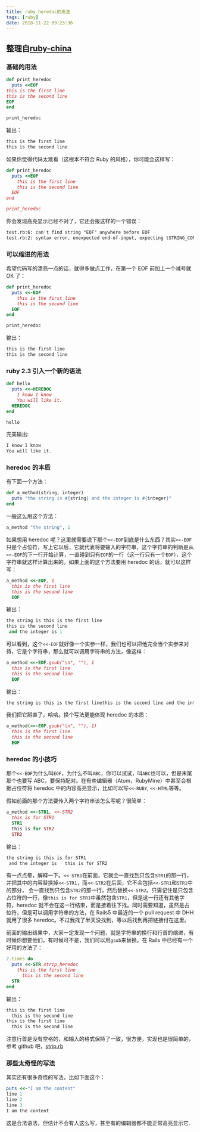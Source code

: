 ```yaml
---
title: ruby_heredoc的用法
tags: [ruby]
date: 2018-11-22 09:23:36
---
```


## 整理自[ruby-china](https://ruby-china.org/topics/25983)

### 基础的用法

```ruby
def print_heredoc
  puts <<EOF
this is the first line
this is the second line
EOF
end

print_heredoc
```

输出：

```txt
this is the first line
this is the second line
```

如果你觉得代码太难看（这根本不符合 Ruby 的风格），你可能会这样写：

```ruby
def print_heredoc
  puts <<EOF
    this is the first line
    this is the second line
  EOF
end

print_heredoc
```

你会发现高亮显示已经不对了，它还会报这样的一个错误：

```txt
test.rb:6: can't find string "EOF" anywhere before EOF
test.rb:2: syntax error, unexpected end-of-input, expecting tSTRING_CONTENT or tSTRING_DBEG or tSTRING_DVAR or tSTRING_END
```

### 可以缩进的用法

希望代码写的漂亮一点的话，就得多做点工作，在第一个 EOF 前加上一个减号就 OK 了：

```ruby
def print_heredoc
  puts <<-EOF
    this is the first line
    this is the second line
  EOF
end

print_heredoc
```

输出：

```txt
this is the first line
this is the second line
```

### ruby 2.3 引入一个新的语法

```ruby
def hello
  puts <<~HEREDOC
    I know I know
    You will like it.
  HEREDOC
end

hello
```

完美输出:

```txt
I know I know
You will like it.
```

### heredoc 的本质

有下面一个方法：

```ruby
def a_method(string, integer)
  puts "the string is #{string} and the integer is #{integer}"
end
```

一般这么用这个方法：

```ruby
a_method "the string", 1
```

如果想用 heredoc 呢？这里就需要说下那个`<<-EOF`到底是什么东西？其实`<<-EOF`只是个占位符，写上它以后，它就代表将要输入的字符串，这个字符串的判断是从`<<-EOF`的下一行开始计算，一直碰到只有`EOF`的一行（这一行只有一个`EOF`），这个字符串就这样计算出来的。如果上面的这个方法要用 heredoc 的话，就可以这样写：

```ruby
a_method <<-EOF, 1
  this is the first line
  this is the second line
  EOF
```

输出：

```ruby
the string is this is the first line
this is the second line
 and the integer is 1
```

可以看到，这个`<<-EOF`就好像一个实参一样，我们也可以把他完全当个实参来对待，它是个字符串，那么就可以调用字符串的方法，像这样：

```ruby
a_method <<-EOF.gsub("\n", ""), 1
  this is the first line
  this is the second line
  EOF
```

输出：

```txt
the string is this is the first linethis is the second line and the integer is 1
```

我们把它掰直了，哈哈。换个写法更能体现 heredoc 的本质：

```ruby
a_method(<<-EOF.gsub("\n", ""), 1)
  this is the first line
  this is the second line
  EOF
```

### heredoc 的小技巧

那个`<<-EOF`为什么叫`EOF`，为什么不叫`ABC`，你可以试试，叫`ABC`也可以，但是末尾那个也要写 ABC，要保持配对。在有些编辑器（Atom，RubyMine）中甚至会根据占位符将 heredoc 中的内容高亮显示，比如可以写`<<-RUBY`, `<<-HTML`等等。

假如前面的那个方法要传入两个字符串该怎么写呢？很简单：

```ruby
a_method <<-STR1, <<-STR2
  this is for STR1
  STR1
  this is for STR2
  STR2
```

输出：

```txt
the string is this is for STR1
 and the integer is   this is for STR2
```

有一点点晕，解释一下。`<<-STR1`在前面，它就会一直找到只包含`STR1`的那一行，并把其中的内容替换掉`<<-STR1`，而`<<-STR2`在后面，它不会包括`<<-STR1`和`STR1`中的部分， 会一直找到只包含`STR2`的那一行，然后替换`<<-STR2`。只需记住是只包含占位符的一行，像`this is for STR1`中虽然包含`STR1`，但是这一行还有其他字符，heredoc 就不会在这一行结束，而是接着往下找。同时需要知道，虽然是占位符，但是可以调用字符串的方法，在 Rails5 中最近的一个 pull request 中 DHH 就用了很多 heredoc。不过我找了半天没找到，等以后找到再把链接付在这里。

前面的输出结果中，大家一定发现一个问题，就是字符串的换行和行首的缩进，有时候你想要他们，有时候可不是，我们可以用`gsub`来替换。在 Rails 中已经有一个好用的方法了：

```ruby
2.times do
  puts <<-STR.strip_heredoc
    this is the first line
      this is the second line
  STR
end
```

输出：

```ruby
this is the first line
  this is the second line
this is the first line
  this is the second line
```

注意行首是没有空格的，和输入的格式保持了一致，很方便，实现也是很简单的，参考 github 吧，[strip.rb](https://github.com/rails/rails/blob/master/activesupport/lib/active_support/core_ext/string/strip.rb#L22)

### 那些太奇怪的写法

其实还有很多奇怪的写法，比如下面这个：

```ruby
puts <<-"I am the content"
line 1
line 2
line 3
I am the content
```

这是合法语法，但估计不会有人这么写，甚至有的编辑器都不能正常高亮显示它.
